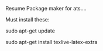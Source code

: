 Resume Package maker for ats....

Must install these:

sudo apt-get update

sudo apt-get install texlive-latex-extra
